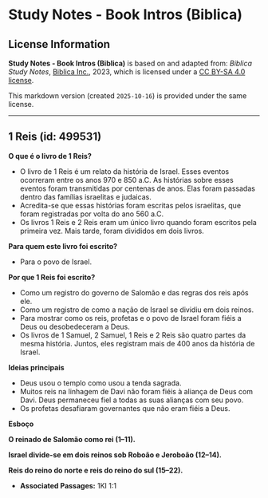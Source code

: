 # Study Notes - Book Intros (Biblica)

## License Information

**Study Notes - Book Intros (Biblica)** is based on and adapted from: _Biblica Study Notes_, [Biblica Inc.](https://www.biblica.com/), 2023, which is licensed under a [CC BY-SA 4.0 license](https://creativecommons.org/licenses/by-sa/4.0/legalcode.en).

This markdown version (created `2025-10-16`) is provided under the same license.



--------------------------------

## 1 Reis (id: 499531)

**O que é o livro de 1 Reis?**

* O livro de 1 Reis é um relato da história de Israel. Esses eventos ocorreram entre os anos 970 e 850 a.C. As histórias sobre esses eventos foram transmitidas por centenas de anos. Elas foram passadas dentro das famílias israelitas e judaicas.
* Acredita\-se que essas histórias foram escritas pelos israelitas, que foram registradas por volta do ano 560 a.C.
* Os livros 1 Reis e 2 Reis eram um único livro quando foram escritos pela primeira vez. Mais tarde, foram divididos em dois livros.

**Para quem este livro foi escrito?**

* Para o povo de Israel.

**Por que 1 Reis foi escrito?**

* Como um registro do governo de Salomão e das regras dos reis após ele.
* Como um registro de como a nação de Israel se dividiu em dois reinos.
* Para mostrar como os reis, profetas e o povo de Israel foram fiéis a Deus ou desobedeceram a Deus.
* Os livros de 1 Samuel, 2 Samuel, 1 Reis e 2 Reis são quatro partes da mesma história. Juntos, eles registram mais de 400 anos da história de Israel.

**Ideias principais**

* Deus usou o templo como usou a tenda sagrada.
* Muitos reis na linhagem de Davi não foram fiéis à aliança de Deus com Davi. Deus permaneceu fiel a todas as suas alianças com seu povo.
* Os profetas desafiaram governantes que não eram fiéis a Deus.

**Esboço**

**O reinado de Salomão como rei (1–11\).**

**Israel divide\-se em dois reinos sob Roboão e Jeroboão (12–14\).**

**Reis do reino do norte e reis do reino do sul (15–22\).**

* **Associated Passages:** 1KI 1:1

